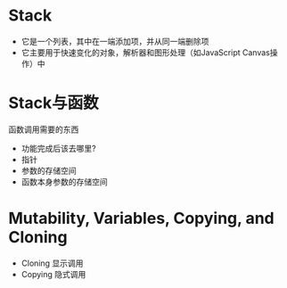 # Stack

- 它是一个列表，其中在一端添加项，并从同一端删除项
- 它主要用于快速变化的对象，解析器和图形处理（如JavaScript Canvas操作）中

#  Stack与函数
函数调用需要的东西
- 功能完成后该去哪里?
- 指针
- 参数的存储空间
- 函数本身参数的存储空间

# Mutability, Variables, Copying, and Cloning

- Cloning 显示调用
- Copying 隐式调用

